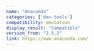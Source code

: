 ```yaml
---
name: "Anaconda"
categories: ['dev-tools']
compatibility: emulation
display_result: "Compatible"
version_from: "2.5.2"
link: https://www.anaconda.com/
---
```


